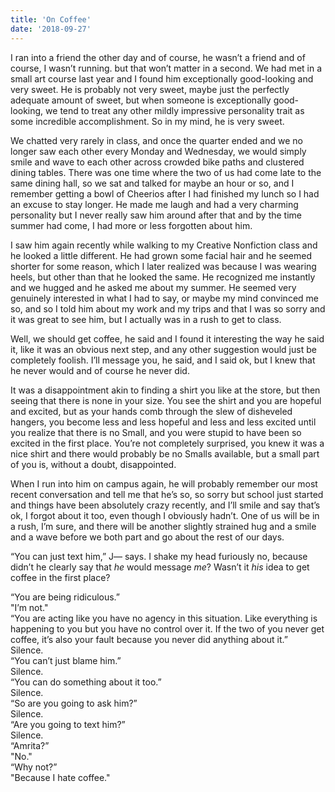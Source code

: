 ```yaml
---
title: 'On Coffee'
date: '2018-09-27'
---
```


I ran into a friend the other day and of course, he wasn’t a friend and of course, I wasn’t running. but that won’t matter in a second. We had met in a small art course last year and I found him exceptionally good-looking and very sweet. He is probably not very sweet, maybe just the perfectly adequate amount of sweet, but when someone is exceptionally good-looking, we tend to treat any other mildly impressive personality trait as some incredible accomplishment. So in my mind, he is very sweet.

We chatted very rarely in class, and once the quarter ended and we no longer saw each other every Monday and Wednesday, we would simply smile and wave to each other across crowded bike paths and clustered dining tables. There was one time where the two of us had come late to the same dining hall, so we sat and talked for maybe an hour or so, and I remember getting a bowl of Cheerios after I had finished my lunch so I had an excuse to stay longer. He made me laugh and had a very charming personality but I never really saw him around after that and by the time summer had come, I had more or less forgotten about him.

I saw him again recently while walking to my Creative Nonfiction class and he looked a little different. He had grown some facial hair and he seemed shorter for some reason, which I later realized was because I was wearing heels, but other than that he looked the same. He recognized me instantly and we hugged and he asked me about my summer. He seemed very genuinely interested in what I had to say, or maybe my mind convinced me so, and so I told him about my work and my trips and that I was so sorry and it was great to see him, but I actually was in a rush to get to class.

Well, we should get coffee, he said and I found it interesting the way he said it, like it was an obvious next step, and any other suggestion would just be completely foolish. I’ll message you, he said, and I said ok, but I knew that he never would and of course he never did.

It was a disappointment akin to finding a shirt you like at the store, but then seeing that there is none in your size. You see the shirt and you are hopeful and excited, but as your hands comb through the slew of disheveled hangers, you become less and less hopeful and less and less excited until you realize that there is no Small, and you were stupid to have been so excited in the first place. You’re not completely surprised, you knew it was a nice shirt and there would probably be no Smalls available, but a small part of you is, without a doubt, disappointed.

When I run into him on campus again, he will probably remember our most recent conversation and tell me that he’s so, so sorry but school just started and things have been absolutely crazy recently, and I’ll smile and say that’s ok, I forgot about it too, even though I obviously hadn’t. One of us will be in a rush, I’m sure, and there will be another slightly strained hug and a smile and a wave before we both part and go about the rest of our days.

“You can just text him,” J— says.
I shake my head furiously no, because didn’t he clearly say that _he_ would message _me_? Wasn’t it _his_ idea to get coffee in the first place?

“You are being ridiculous.”\
 "I’m not."\
“You are acting like you have no agency in this situation. Like everything is happening to you but you have no control over it.  If the two of you never get coffee, it’s also your fault because you never did anything about it.”\
Silence.\
“You can’t just blame him.”\
 Silence.\
“You can do something about it too.”\
 Silence.\
“So are you going to ask him?”\
 Silence.\
“Are you going to text him?”\
 Silence.\
“Amrita?”\
"No."\
“Why not?”\
"Because I hate coffee."